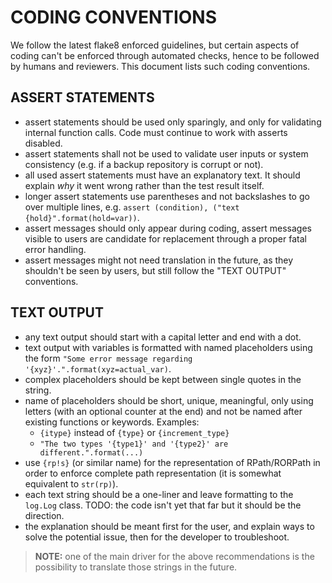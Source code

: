 # CODING CONVENTIONS

We follow the latest flake8 enforced guidelines, but certain aspects of coding
can't be enforced through automated checks, hence to be followed by humans
and reviewers. This document lists such coding conventions.

## ASSERT STATEMENTS

* assert statements should be used only sparingly, and only for validating
  internal function calls. Code must continue to work with asserts disabled.
* assert statements shall not be used to validate user inputs or system
  consistency (e.g. if a backup repository is corrupt or not).
* all used assert statements must have an explanatory text. It should explain
  _why_ it went wrong rather than the test result itself.
* longer assert statements use parentheses and not backslashes to go over
  multiple lines, e.g. `assert (condition), ("text {hold}".format(hold=var))`.
* assert messages should only appear during coding, assert messages visible
  to users are candidate for replacement through a proper fatal error handling.
* assert messages might not need translation in the future, as they shouldn't
  be seen by users, but still follow the "TEXT OUTPUT" conventions.

## TEXT OUTPUT

* any text output should start with a capital letter and end with a dot.
* text output with variables is formatted with named placeholders using the
  form `"Some error message regarding '{xyz}'.".format(xyz=actual_var)`.
* complex placeholders should be kept between single quotes in the string.
* name of placeholders should be short, unique, meaningful, only using letters
  (with an optional counter at the end) and not be named after existing
  functions or keywords. Examples:
    * `{itype}` instead of `{type}` or `{increment_type}`
    * `"The two types '{type1}' and '{type2}' are different.".format(...)`
* use `{rp!s}` (or similar name) for the representation of RPath/RORPath in
  order to enforce complete path representation (it is somewhat equivalent to
  `str(rp)`).
* each text string should be a one-liner and leave formatting to the `log.Log`
  class.
  TODO: the code isn't yet that far but it should be the direction.
* the explanation should be meant first for the user, and explain ways to solve
  the potential issue, then for the developer to troubleshoot.

> **NOTE:** one of the main driver for the above recommendations is the
	possibility to translate those strings in the future.
